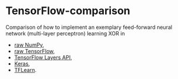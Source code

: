# TensorFlow-comparison
Comparison of how to implement an exemplary feed-forward neural network (multi-layer perceptron) learning XOR in 

* [raw NumPy](https://github.com/sgttwld/tensorflow-comparison/blob/master/1_NeuralNetwork_numpy.py), 
* [raw TensorFlow](https://github.com/sgttwld/tensorflow-comparison/blob/master/2_NeuralNetwork_rawTF.py), 
* [TensorFlow Layers API](https://github.com/sgttwld/tensorflow-comparison/blob/master/3_NeuralNetwork_TFlayers.py), 
* [Keras](https://github.com/sgttwld/tensorflow-comparison/blob/master/4_NeuralNetwork_keras.py), 
* [TFLearn](https://github.com/sgttwld/tensorflow-comparison/blob/master/5_NeuralNetwork_TFLearn.py).
